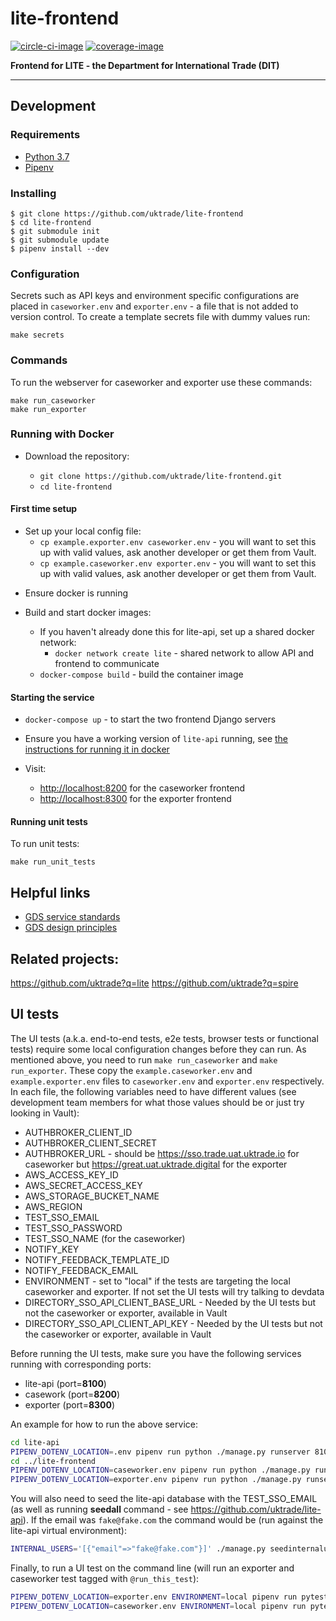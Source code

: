 # lite-frontend

[![circle-ci-image]][circle-ci]
[![coverage-image]][coverage]


**Frontend for LITE - the Department for International Trade (DIT)**

---

## Development

### Requirements

- [Python 3.7](https://www.python.org/downloads/release/python-37/)
- [Pipenv](https://pipenv.pypa.io/en/latest/)

### Installing

    $ git clone https://github.com/uktrade/lite-frontend
    $ cd lite-frontend
    $ git submodule init
    $ git submodule update
    $ pipenv install --dev

### Configuration

Secrets such as API keys and environment specific configurations are placed in `caseworker.env` and `exporter.env` - a file that is not added to version control. To create a template secrets file with dummy values run:

```
make secrets
```

### Commands

To run the webserver for caseworker and exporter use these commands:

```
make run_caseworker
make run_exporter
```

### Running with Docker

- Download the repository:

  - `git clone https://github.com/uktrade/lite-frontend.git`
  - `cd lite-frontend`

#### First time setup

  - Set up your local config file:
    - `cp example.exporter.env caseworker.env` - you will want to set this up with valid values, ask another developer or get them from Vault.
    - `cp example.caseworker.env exporter.env` - you will want to set this up with valid values, ask another developer or get them from Vault.

  * Ensure docker is running

  * Build and start docker images:
    - If you haven't already done this for lite-api, set up a shared docker network:
      - `docker network create lite` - shared network to allow API and frontend to communicate
    - `docker-compose build` - build the container image

#### Starting the service
- `docker-compose up` - to start the two frontend Django servers

- Ensure you have a working version of `lite-api` running, see [the instructions for running it
  in docker](https://github.com/uktrade/lite-api/blob/master/README.md#running-the-service-with-docker)

- Visit:
    - [http://localhost:8200](http://localhost:8200) for the caseworker frontend
    - [http://localhost:8300](http://localhost:8300) for the exporter frontend

#### Running unit tests

To run unit tests:

```
make run_unit_tests
```

## Helpful links

- [GDS service standards](https://www.gov.uk/service-manual/service-standard)
- [GDS design principles](https://www.gov.uk/design-principles)

## Related projects:

https://github.com/uktrade?q=lite
https://github.com/uktrade?q=spire

[circle-ci-image]: https://circleci.com/gh/uktrade/lite-frontend/tree/master.svg?style=svg
[circle-ci]: https://circleci.com/gh/uktrade/lite-frontend/tree/master
[coverage-image]: https://api.codeclimate.com/v1/badges/7bb724ad7dc3c9be3733/test_coverage
[coverage]: https://codeclimate.com/github/uktrade/lite-frontend/test_coverage

## UI tests

The UI tests (a.k.a. end-to-end tests, e2e tests, browser tests or functional tests) require some local configuration
changes before they can run. As mentioned above, you need to run `make run_caseworker` and `make run_exporter`.
These copy the `example.caseworker.env` and `example.exporter.env` files to `caseworker.env` and `exporter.env`
respectively. In each file, the following variables need to have different values (see development team members for
what those values should be or just try looking in Vault):

* AUTHBROKER_CLIENT_ID 
* AUTHBROKER_CLIENT_SECRET
* AUTHBROKER_URL - should be https://sso.trade.uat.uktrade.io for caseworker but https://great.uat.uktrade.digital
  for the exporter
* AWS_ACCESS_KEY_ID
* AWS_SECRET_ACCESS_KEY
* AWS_STORAGE_BUCKET_NAME
* AWS_REGION
* TEST_SSO_EMAIL
* TEST_SSO_PASSWORD
* TEST_SSO_NAME (for the caseworker)
* NOTIFY_KEY
* NOTIFY_FEEDBACK_TEMPLATE_ID
* NOTIFY_FEEDBACK_EMAIL
* ENVIRONMENT - set to "local" if the tests are targeting the local caseworker 
  and exporter. If not set the UI tests will try talking to devdata
* DIRECTORY_SSO_API_CLIENT_BASE_URL - Needed by the UI tests but not the caseworker or exporter, available
  in Vault
* DIRECTORY_SSO_API_CLIENT_API_KEY - Needed by the UI tests but not the caseworker or exporter, available
  in Vault

Before running the UI tests, make sure you have the following services running with corresponding ports:

* lite-api (port=**8100**)
* casework (port=**8200**)
* exporter (port=**8300**)

An example for how to run the above service:

```bash
cd lite-api
PIPENV_DOTENV_LOCATION=.env pipenv run python ./manage.py runserver 8100
cd ../lite-frontend
PIPENV_DOTENV_LOCATION=caseworker.env pipenv run python ./manage.py runserver 8200
PIPENV_DOTENV_LOCATION=exporter.env pipenv run python ./manage.py runserver 8300
```

You will also need to seed the lite-api database with the TEST_SSO_EMAIL (as well as running **seedall** 
command - see https://github.com/uktrade/lite-api). If the email was `fake@fake.com` the 
command would be (run against the lite-api virtual environment):

```bash
INTERNAL_USERS='[{"email"=>"fake@fake.com"}]' ./manage.py seedinternalusers
```

Finally, to run a UI test on the command line (will run an exporter and caseworker test tagged with `@run_this_test`):

```bash
PIPENV_DOTENV_LOCATION=exporter.env ENVIRONMENT=local pipenv run pytest -m "run_this_test" ui_tests/exporter
PIPENV_DOTENV_LOCATION=caseworker.env ENVIRONMENT=local pipenv run pytest -m "run_this_test" ui_tests/caseworker/
```